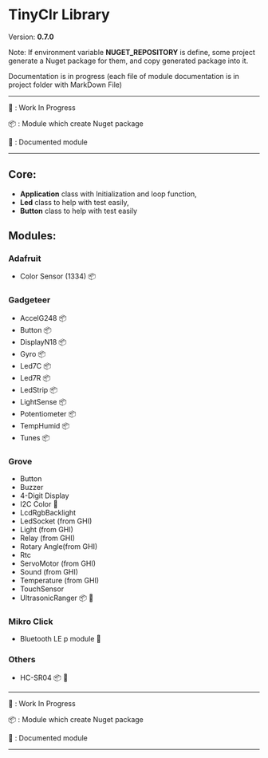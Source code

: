 # TinyClr Library
Version: __0.7.0__

Note: If environment variable __NUGET_REPOSITORY__ is define, some project generate a Nuget package for them, and copy generated package into it.

Documentation is in progress (each file of module documentation is in project folder with MarkDown File)

***
:construction: : Work In Progress

:package: : Module which create Nuget package

:closed_book: : Documented module
***

## Core:
- __Application__ class with Initialization and loop function,
- __Led__ class to help with test easily,
- __Button__ class to help with test easily

## Modules:

### Adafruit
- Color Sensor (1334) :package:


### Gadgeteer
- AccelG248 :package:
- Button :package:
- DisplayN18 :package:
- Gyro :package:
- Led7C :package:
- Led7R :package:
- LedStrip :package:
- LightSense :package:
- Potentiometer :package:
- TempHumid :package:
- Tunes :package:

### Grove
- Button 
- Buzzer
- 4-Digit Display
- I2C Color :construction:
- LcdRgbBacklight
- LedSocket (from GHI)
- Light (from GHI)
- Relay (from GHI)
- Rotary Angle(from GHI)
- Rtc
- ServoMotor (from GHI)
- Sound (from GHI)
- Temperature (from GHI)
- TouchSensor
- UltrasonicRanger :package: :closed_book:


### Mikro Click
- Bluetooth LE p module :construction:

### Others
- HC-SR04 :package: :closed_book:

***

:construction: : Work In Progress

:package: : Module which create Nuget package

:closed_book: : Documented module

***